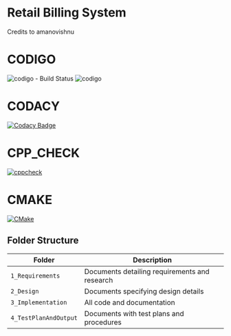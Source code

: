 # Retail Billing System 
Credits to amanovishnu 

# CODIGO #
![codigo - Build Status](https://api.codiga.io/project/30944/score/svg) 
![codigo](https://api.codiga.io/project/30944/status/svg) 
# CODACY #
[![Codacy Badge](https://app.codacy.com/project/badge/Grade/1cf3cea7803f444b8d926ffff2ae3ba2)](https://www.codacy.com/gh/LOGESHWARANS389/M1_RetailBillingSystem_Application/dashboard?utm_source=github.com&amp;utm_medium=referral&amp;utm_content=LOGESHWARANS389/M1_RetailBillingSystem_Application&amp;utm_campaign=Badge_Grade) 
# CPP_CHECK #
[![cppcheck](https://github.com/LOGESHWARANS389/M1_RetailBillingSystem_Application/actions/workflows/c-cpp.yml/badge.svg)](https://github.com/LOGESHWARANS389/M1_RetailBillingSystem_Application/actions/workflows/c-cpp.yml) 
# CMAKE #
[![CMake](https://github.com/LOGESHWARANS389/M1_RetailBillingSystem_Application/actions/workflows/cmake.yml/badge.svg)](https://github.com/LOGESHWARANS389/M1_RetailBillingSystem_Application/actions/workflows/cmake.yml)
## Folder Structure
Folder               | Description
---------------------| -----------------------------------------
`1_Requirements`     | Documents detailing requirements and research
`2_Design      `     | Documents specifying design details
`3_Implementation `  | All code and documentation
`4_TestPlanAndOutput`| Documents with test plans and procedures
